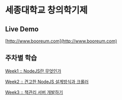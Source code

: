 
# 세종대학교 창의학기제

## Live Demo
[http://www.booreum.com](http://www.booreum.com)

## 주차별 학습

[Week1 :: NodeJS란 무엇인가](https://github.com/sejongCreativeSchool/creativeSchool-back/blob/master/week1/README.md)

[Week2 :: 견고한 NodeJS 설계방식과 크롤러](https://github.com/sejongCreativeSchool/creativeSchool-back/blob/master/week2/README.md)

[Week3 :: 책관리 서버 개발하기](https://github.com/sejongCreativeSchool/creativeSchool-back/tree/master/week3)
